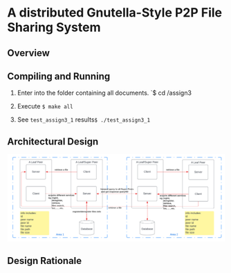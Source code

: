 # A distributed Gnutella-Style P2P File Sharing System

## Overview

## Compiling and Running

1. Enter into the folder containing all documents. `$ cd /assign3

2. Execute `$ make all` 

3. See `test_assign3_1` results`$ ./test_assign3_1`


## Architectural Design

![Screenshot](p2p.png)

## Design Rationale

